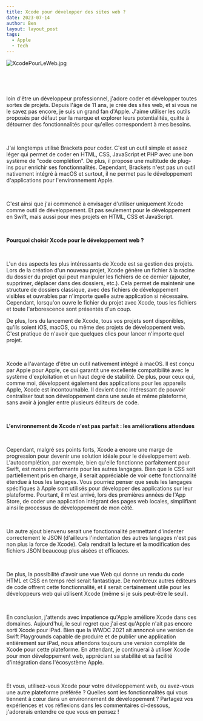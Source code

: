 ```yaml
---
title: Xcode pour développer des sites web ?
date: 2023-07-14
author: Ben
layout: layout_post
tags:
  - Apple
  - Tech
---
```


<p class="p3"><img src="{{ "assets/img/XcodePourLeWeb.jpg" | relative_url }}" alt="XcodePourLeWeb.jpg"></p>
<p class="p4"><br></p>
<p class="p4"><br></p>
<p class="p2">loin d'être un développeur professionnel, j'adore coder et développer toutes sortes de projets. Depuis l'âge de 11 ans, je crée des sites web, et si vous ne le savez pas encore, je suis un grand fan d'Apple. J'aime utiliser les outils proposés par défaut par la marque et explorer leurs potentialités, quitte à détourner des fonctionnalités pour qu'elles correspondent à mes besoins.</p>
<p class="p4"><br></p>
<p class="p2">J'ai longtemps utilisé Brackets pour coder. C'est un outil simple et assez léger qui permet de coder en HTML, CSS, JavaScript et PHP avec une bon système de "code complétion". De plus, il propose une multitude de plug-ins pour enrichir ses fonctionnalités. Cependant, Brackets n'est pas un outil nativement intégré à macOS et surtout, il ne permet pas le développement d'applications pour l'environnement Apple.</p>
<p class="p4"><br></p>
<p class="p2">C'est ainsi que j'ai commencé à envisager d'utiliser uniquement Xcode comme outil de développement. Et pas seulement pour le développement en Swift, mais aussi pour mes projets en HTML, CSS et JavaScript.</p>
<p class="p5"><b></b><br></p>
<p class="p2"><b>Pourquoi choisir Xcode pour le développement web ?</b></p>
<p class="p4"><br></p>
<p class="p2">L'un des aspects les plus intéressants de Xcode est sa gestion des projets. Lors de la création d'un nouveau projet, Xcode génère un fichier à la racine du dossier du projet qui peut manipuler les fichiers de ce dernier (ajouter, supprimer, déplacer dans des dossiers, etc.). Cela permet de maintenir une structure de dossiers classique, avec des fichiers de développement visibles et ouvrables par n'importe quelle autre application si nécessaire. Cependant, lorsqu'on ouvre le fichier du projet avec Xcode, tous les fichiers et toute l'arborescence sont présentés d'un coup.</p>
<p class="p2">De plus, lors du lancement de Xcode, tous vos projets sont disponibles, qu'ils soient iOS, macOS, ou même des projets de développement web. C'est pratique de n'avoir que quelques clics pour lancer n'importe quel projet.</p>
<p class="p4"><br></p>
<p class="p2">Xcode a l'avantage d'être un outil nativement intégré à macOS. Il est conçu par Apple pour Apple, ce qui garantit une excellente compatibilité avec le système d'exploitation et un haut degré de stabilité. De plus, pour ceux qui, comme moi, développent également des applications pour les appareils Apple, Xcode est incontournable. Il devient donc intéressant de pouvoir centraliser tout son développement dans une seule et même plateforme, sans avoir à jongler entre plusieurs éditeurs de code.</p>
<p class="p4"><br></p>
<p class="p2"><b>L'environnement de Xcode n'est pas parfait : les améliorations attendues</b></p>
<p class="p4"><b></b><br></p>
<p class="p2">Cependant, malgré ses points forts, Xcode a encore une marge de progression pour devenir une solution idéale pour le développement web. L'autocomplétion, par exemple, bien qu'elle fonctionne parfaitement pour Swift, est moins performante pour les autres langages. Bien que le CSS soit partiellement pris en charge, il serait appréciable de voir cette fonctionnalité étendue à tous les langages. Vous pourriez penser que seuls les langages spécifiques à Apple sont utilisés pour développer des applications sur leur plateforme. Pourtant, il m'est arrivé, lors des premières années de l'App Store, de coder une application intégrant des pages web locales, simplifiant ainsi le processus de développement de mon côté.</p>
<p class="p4"><br></p>
<p class="p2">Un autre ajout bienvenu serait une fonctionnalité permettant d'indenter correctement le JSON (d'ailleurs l'indentation des autres langages n'est pas non plus la force de Xcode). Cela rendrait la lecture et la modification des fichiers JSON beaucoup plus aisées et efficaces.</p>
<p class="p4"><br></p>
<p class="p2">De plus, la possibilité d'avoir une vue Web qui donne un rendu du code HTML et CSS en temps réel serait fantastique. De nombreux autres éditeurs de code offrent cette fonctionnalité, et il serait certainement utile pour les développeurs web qui utilisent Xcode (même si je suis peut-être le seul).</p>
<p class="p4"><br></p>
<p class="p2">En conclusion, j'attends avec impatience qu'Apple améliore Xcode dans ces domaines. Aujourd'hui, le seul regret que j'ai est qu'Apple n'ait pas encore sorti Xcode pour iPad. Bien que la WWDC 2021 ait annoncé une version de Swift Playgrounds capable de produire et de publier une application entièrement sur iPad, nous attendons toujours une version complète de Xcode pour cette plateforme. En attendant, je continuerai à utiliser Xcode pour mon développement web, appréciant sa stabilité et sa facilité d'intégration dans l'écosystème Apple.</p>
<p class="p4"><br></p>
<p class="p2">Et vous, utilisez-vous Xcode pour votre développement web, ou avez-vous une autre plateforme préférée ? Quelles sont les fonctionnalités qui vous tiennent à cœur dans un environnement de développement ? Partagez vos expériences et vos réflexions dans les commentaires ci-dessous, j'adorerais entendre ce que vous en pensez !</p>


